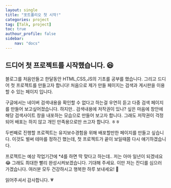 ```yaml
---
layout: single
title: "포트폴리오 첫 시작!" 
categories: project
tag: [Talk, project]
toc: true
authour_profile: false
sidebar: 
    nav: "docs"
---
```


## 드디어 첫 프로젝트를 시작했습니다. :satisfied:



블로그를 처음만들고 한달동안 HTML,CSS,JS의 기초를 공부를 했습니다.
그리고 드디어 첫 프로젝트를 만들고자 합니다!
처음으로 제가 만들 페이지는 검색과 게시판을 이용할 수 있는 페이지 입니다.

구글에서는 네이버 검색내용을 확인할 수 없다고 하는걸 우연히 듣고 다중 검색 페이지를 만들어 보고싶어졌습니다.
하지만..
검색내용에 저작권이 있나? 싶은 마음에 창안에 해당 검색사이트 창을 내포하는 모습으로 만들어 보고자 합니다. 
그래도 저작권이 걱정되어 배포는 하지 않고 개인 만족용으로만 쓰고자 합니다. ㅎㅎ

두번째로 진행할 프로젝트는 유지보수경험을 위해 배포할만한 페이지를 만들고 싶습니다.
이것도 벌써 테마를 정하긴 했는데, 첫 프로젝트가 끝이 보일때쯤 다시 얘기하겠습니다.

프로젝트는 예상 작업기간에 *4를 하면 딱 맞다고 하는데..
저는 아마 일년이 되겠네요 :joy:
그래도 최대한 빨리 완성시켜보겠습니다. 기대해 주세요. 
이만 저는 잔디를 심으러 가겠습니다.
여러분 모두 건강하시고 행복한 하루 보내세요! :wave:

읽어주셔서 감사합니다. :heartpulse:


